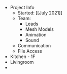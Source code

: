 - Project Info
	- Started: [[July 2021]]
	- Team:
		- Leads
		- Mesh Models
		- Animation
		- Sound
	- Communication
	- File Access
- Kitchen - 1F
- Livingroom
-